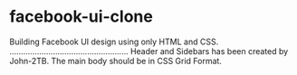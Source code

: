 # facebook-ui-clone
Building Facebook UI design using only HTML and CSS.
....................................................
Header and Sidebars has been created by John-2TB.
The main body should be in CSS Grid Format.

